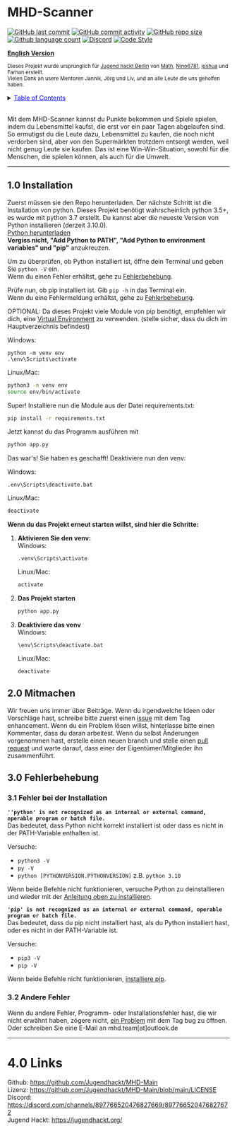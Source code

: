 # MHD-Scanner
[![GitHub last commit](https://img.shields.io/github/last-commit/Jugendhackt/MHD-Main?logo=github&logoColor=success)](https://github.com/Jugendhackt/MHD-Main/commits/main)
[![GitHub commit activity](https://img.shields.io/github/commit-activity/m/Jugendhackt/MHD-Main?logo=github&logoColor=blue)](https://github.com/Jugendhackt/MHD-Main/commits/main)
[![GitHub repo size](https://img.shields.io/github/repo-size/Jugendhackt/MHD-Main?logo=github&logoColor=blue)](https://github.com/Jugendhackt/MHD-Main)
[![Github language count](https://img.shields.io/github/languages/count/Jugendhackt/MHD-Main?logo=github&logoColor=blue)](https://github.com/Jugendhackt/MHD-Main)
[![Discord](https://img.shields.io/discord/897766520476827669?logo=discord&color=7289d9)](https://discord.com/channels/897766520476827669/897766520476827672)
[![Code Style](https://img.shields.io/badge/code%20style-black-black?logo=python&logoColor=black)](https://github.com/psf/black)

[**English Version**](https://github.com/Jugendhackt/MHD-Main/blob/main/README.md)

<sup>Dieses Projekt wurde ursprünglich für <a href="https://jugendhackt.org/events/berlin/">Jugend hackt Berlin</a> von <a href="https://github.com/orgs/MHD-Team/people/Tams-Tams">Math</a>, <a href="https://github.com/orgs/MHD-Team/people/Nino6781">Nino6781</a>, <a href="https://github.com/orgs/MHD-Team/people/Joshuawwolf">joshua</a> und Farhan erstellt.  
Vielen Dank an usere Mentoren Jannik, Jörg und Liv, und an alle Leute die uns geholfen haben.
</sup>

<details>
    <summary><span style="cursor:pointer;color:blue;text-decoration:underline;">Table of Contents</span></summary>
    <ul>
        <li>1.0 <a href="#10-installation">Installation</a></li>
        <li>2.0 <a href="#20-mitmachen">Mitmachen</a></li>
        <li>3.0 <a href="#30-fehlerbehebung">Fehlerbehebung</a>
            <ul>
                <li>3.1 <a href="#31-fehler-bei-der-installation">Fehler bei der Installation</a></li>
                <li>3.2 <a href="#32-andere-fehler">Andere Fehler</a></li>
            </ul>
        </li>
        <li>4.0 <a href="#40-links">Links</a></li>
    </ul>
</details>

<br>


Mit dem MHD-Scanner kannst du Punkte bekommen und Spiele spielen, indem du Lebensmittel kaufst, die erst vor ein paar Tagen abgelaufen sind. So ermutigst du die Leute dazu, Lebensmittel zu kaufen, die noch nicht verdorben sind, aber von den Supermärkten trotzdem entsorgt werden, weil nicht genug Leute sie kaufen. Das ist eine Win-Win-Situation, sowohl für die Menschen, die spielen können, als auch für die Umwelt.

---

## 1.0 Installation
Zuerst müssen sie den Repo herunterladen.
Der nächste Schritt ist die Installation von python. Dieses Projekt benötigt wahrscheinlich python 3.5+, es wurde mit python 3.7 erstellt. Du kannst aber die neueste Version von Python installieren (derzeit 3.10.0).  
[Python herunterladen](https://www.python.org/downloads/)  
**Vergiss nicht, "Add Python to PATH", "Add Python to environment variables" und "pip"** anzukreuzen.  

Um zu überprüfen, ob Python installiert ist, öffne dein Terminal und geben Sie `python -V` ein.  
Wenn du einen Fehler erhältst, gehe zu [Fehlerbehebung](#30-fehlerbehebung).

Prüfe nun, ob pip installiert ist. Gib `pip -h` in das Terminal ein.  
Wenn du eine Fehlermeldung erhältst, gehe zu [Fehlerbehebung](#30-fehlerbehebung).

OPTIONAL: Da dieses Projekt viele Module von pip benötigt, empfehlen wir dich, eine [Virtual Environment](https://www.section.io/engineering-education/introduction-to-virtual-environments-and-dependency-managers/) zu verwenden. (stelle sicher, dass du dich im Hauptverzeichnis befindest)  

Windows:
```
python -m venv env
.\env\Scripts\activate
```

Linux/Mac:
```bash
python3 -m venv env
source env/bin/activate
```

Super! Installiere nun die Module aus der Datei requirements.txt:
```bash
pip install -r requirements.txt
```

Jetzt kannst du das Programm ausführen mit
```bash
python app.py
```

Das war's! Sie haben es geschafft! Deaktiviere nun den venv:

Windows:
```
.env\Scripts\deactivate.bat
```

Linux/Mac:
```bash
deactivate
```



**Wenn du das Projekt erneut starten willst, sind hier die Schritte:**  
1. **Aktivieren Sie den venv:**  
	Windows:
	```
	.venv\Scripts\activate
	```

	Linux/Mac:
	```bash
	activate
	```

2. **Das Projekt starten**  
	```bash
	python app.py
	```

3. **Deaktiviere das venv**  
	Windows:
	```
	\env\Scripts\deactivate.bat
	```

	Linux/Mac:
	```bash
	deactivate
	```

## 2.0 Mitmachen
Wir freuen uns immer über Beiträge. Wenn du irgendwelche Ideen oder Vorschläge hast, schreibe bitte zuerst einen [issue](https://github.com/Jugendhackt/MHD-Main/issues/new) mit dem Tag enhancement. Wenn du ein Problem lösen willst, hinterlasse bitte einen Kommentar, dass du daran arbeitest. Wenn du selbst Änderungen vorgenommen hast, erstelle einen neuen branch und stelle einen [pull request](https://github.com/Jugendhackt/MHD-Main/compare) und warte darauf, dass einer der Eigentümer/Mitglieder ihn zusammenführt.

## 3.0 Fehlerbehebung

### 3.1 Fehler bei der Installation
**`''python' is not recognized as an internal or external command,
operable program or batch file.`**  
Das bedeutet, dass Python nicht korrekt installiert ist oder dass es nicht in der PATH-Variable enthalten ist.  

Versuche:

- `python3 -V`
- `py -V`
- `python [PYTHONVERSION.PYTHONVERSION]` z.B. `python 3.10`

Wenn beide Befehle nicht funktionieren, versuche Python zu deinstallieren und wieder mit der [Anleitung oben zu installieren](#11-installing).

**`'pip' is not recognized as an internal or external command,
operable program or batch file.`**  
Das bedeutet, dass du pip nicht installiert hast, als du Python installiert hast, oder es nicht in der PATH-Variable ist.  

Versuche:

- `pip3 -V`
- `pip -V`

Wenn beide Befehle nicht funktionieren, [installiere pip](https://pip.pypa.io/en/stable/installation/).

### 3.2 Andere Fehler
Wenn du andere Fehler, Programm- oder Installationsfehler hast, die wir nicht erwähnt haben, zögere nicht, [ein Problem](https://github.com/Jugendhackt/MHD-Main/issues/new) mit dem Tag bug zu öffnen.
Oder schreiben Sie eine E-Mail an mhd.team[at]outlook.de

---

# 4.0 Links
Github: https://github.com/Jugendhackt/MHD-Main  
Lizenz: https://github.com/Jugendhackt/MHD-Main/blob/main/LICENSE  
Discord: https://discord.com/channels/897766520476827669/897766520476827672  
Jugend Hackt: https://jugendhackt.org/ 
